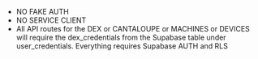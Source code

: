 - NO FAKE AUTH
- NO SERVICE CLIENT
- All API routes for the DEX or CANTALOUPE or MACHINES or DEVICES will require the dex_credentials from the Supabase table under user_credentials.
Everything requires Supabase AUTH and RLS